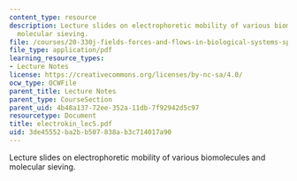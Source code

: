 ```yaml
---
content_type: resource
description: Lecture slides on electrophoretic mobility of various biomolecules and
  molecular sieving.
file: /courses/20-330j-fields-forces-and-flows-in-biological-systems-spring-2007/3de45552ba2bb507838ab3c714017a90_electrokin_lec5.pdf
file_type: application/pdf
learning_resource_types:
- Lecture Notes
license: https://creativecommons.org/licenses/by-nc-sa/4.0/
ocw_type: OCWFile
parent_title: Lecture Notes
parent_type: CourseSection
parent_uid: 4b48a137-72ee-352a-11db-7f92942d5c97
resourcetype: Document
title: electrokin_lec5.pdf
uid: 3de45552-ba2b-b507-838a-b3c714017a90
---
```

Lecture slides on electrophoretic mobility of various biomolecules and molecular sieving.